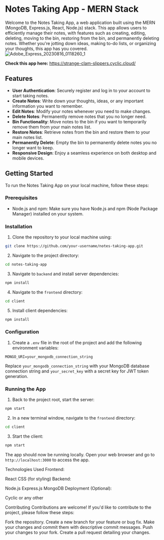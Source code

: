 # Notes Taking App - MERN Stack

Welcome to the Notes Taking App, a web application built using the MERN (MongoDB, Express.js, React, Node.js) stack. This app allows users to efficiently manage their notes, with features such as creating, editing, deleting, moving to the bin, restoring from the bin, and permanently deleting notes. Whether you're jotting down ideas, making to-do lists, or organizing your thoughts, this app has you covered.
![Adobe_Express_20230816_0118260_1](https://github.com/panditofcodes/notes-taking-app/assets/74832139/dba5c222-b36b-4387-89d9-5beb7253dfe1)

**Check this app here:** https://strange-clam-slippers.cyclic.cloud/

## Features

- **User Authentication**: Securely register and log in to your account to start taking notes.
- **Create Notes**: Write down your thoughts, ideas, or any important information you want to remember.
- **Edit Notes**: Modify your notes whenever you need to make changes.
- **Delete Notes**: Permanently remove notes that you no longer need.
- **Bin Functionality**: Move notes to the bin if you want to temporarily remove them from your main notes list.
- **Restore Notes**: Retrieve notes from the bin and restore them to your main notes list.
- **Permanently Delete**: Empty the bin to permanently delete notes you no longer want to keep.
- **Responsive Design**: Enjoy a seamless experience on both desktop and mobile devices.

## Getting Started

To run the Notes Taking App on your local machine, follow these steps:

### Prerequisites

- Node.js and npm: Make sure you have Node.js and npm (Node Package Manager) installed on your system.

### Installation

1. Clone the repository to your local machine using:

```bash
git clone https://github.com/your-username/notes-taking-app.git
```

2. Navigate to the project directory:

```bash
cd notes-taking-app
```

3. Navigate to `backend` and install server dependencies:

```bash
npm install
```

4. Navigate to the `frontend` directory:

```bash
cd client
```

5. Install client dependencies:

```bash
npm install
```

### Configuration

1. Create a `.env` file in the root of the project and add the following environment variables:

```env
MONGO_URI=your_mongodb_connection_string
```

Replace `your_mongodb_connection_string` with your MongoDB database connection string and `your_secret_key` with a secret key for JWT token generation.

### Running the App

1. Back to the project root, start the server:

```bash
npm start
```

2. In a new terminal window, navigate to the `frontend` directory:

```bash
cd client
```

3. Start the client:

```bash
npm start
```

The app should now be running locally. Open your web browser and go to `http://localhost:3000` to access the app.

Technologies Used
Frontend:

React
CSS (for styling)
Backend:

Node.js
Express.js
MongoDB 
Deployment (Optional):

Cyclic or any other

Contributing
Contributions are welcome! If you'd like to contribute to the project, please follow these steps:

Fork the repository.
Create a new branch for your feature or bug fix.
Make your changes and commit them with descriptive commit messages.
Push your changes to your fork.
Create a pull request detailing your changes.

